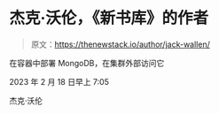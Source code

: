 # 杰克·沃伦，《新书库》的作者

> 原文：<https://thenewstack.io/author/jack-wallen/>

在容器中部署 MongoDB，在集群外部访问它

2023 年 2 月 18 日早上 7:05

杰克·沃伦